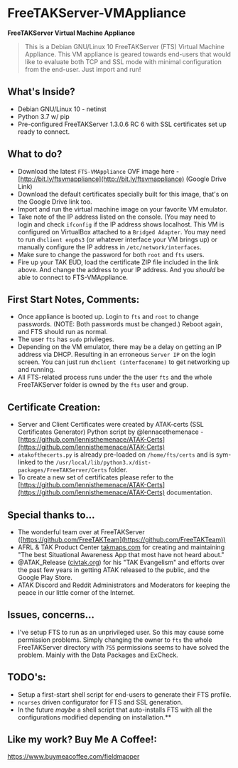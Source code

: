 # FreeTAKServer-VMAppliance

**FreeTAKServer Virtual Machine Appliance**

> This is a Debian GNU/Linux 10 FreeTAKServer (FTS) Virtual Machine Appliance. This VM appliance is geared towards end-users that would like to evaluate both TCP and SSL mode with minimal configuration from the end-user. Just import and run!

## What's Inside?

*   Debian GNU/Linux 10 - netinst
*   Python 3.7 w/ pip
*   Pre-configured FreeTAKServer 1.3.0.6 RC 6 with SSL certificates set up ready to connect.

## What to do?

*   Download the latest `FTS-VMAppliance` OVF image here - [http://bit.ly/ftsvmappliance](http://bit.ly/ftsvmappliance) (Google Drive Link)
*   Download the default certificates specially built for this image, that's on the Google Drive link too.
*   Import and run the virtual machine image on your favorite VM emulator.
*   Take note of the IP address listed on the console. (You may need to login and check `ifconfig` if the IP address shows localhost. This VM is configured on VirtualBox attached to a `Bridged Adapter`. You may need to run `dhclient enp0s3` (or whatever interface your VM brings up) or manually configure the IP address in `/etc/network/interfaces`.
*   Make sure to change the password for both `root` and `fts` users.
*   Fire up your TAK EUD, load the certificate ZIP file included in the link above. And change the address to your IP address. And you _should_ be able to connect to FTS-VMAppliance.

## First Start Notes, Comments:

*   Once appliance is booted up. Login to `fts` and `root` to change passwords. (NOTE: Both passwords must be changed.) Reboot again, and FTS should run as normal.
*   The user `fts` has `sudo` privileges.
*   Depending on the VM emulator, there may be a delay on getting an IP address via DHCP. Resulting in an erroneous `Server IP` on the login screen. You can just run `dhclient (interfacename)` to get networking up and running.
*   All FTS-related process runs under the the user `fts` and the whole FreeTAKServer folder is owned by the `fts` user and group.

## Certificate Creation:

*   Server and Client Certificates were created by ATAK-certs (SSL Certificates Generator) Python script by @lennacethemenace - [https://github.com/lennisthemenace/ATAK-Certs](https://github.com/lennisthemenace/ATAK-Certs)
*   `atakofthecerts.py` is already pre-loaded on `/home/fts/certs` and is sym-linked to the `/usr/local/lib/python3.x/dist-packages/FreeTAKServer/Certs` folder.
*   To create a new set of certificates please refer to the [https://github.com/lennisthemenace/ATAK-Certs](https://github.com/lennisthemenace/ATAK-Certs) documentation.

## Special thanks to...

*   The wonderful team over at FreeTAKServer ([https://github.com/FreeTAKTeam](https://github.com/FreeTAKTeam))
*   AFRL & TAK Product Center [takmaps.com](takmaps.com) for creating and maintaining "The best Situational Awareness App that most have not heard about."
*   @ATAK\_Release ([civtak.org](civtak.org)) for his "TAK Evangelism" and efforts over the past few years in getting ATAK released to the public, and the Google Play Store.
*   ATAK Discord and Reddit Administrators and Moderators for keeping the peace in our little corner of the Internet.

## Issues, concerns...

*   I've setup FTS to run as an unprivileged user. So this may cause some permission problems. Simply changing the owner to `fts` the whole FreeTAKServer directory with `755` permissions seems to have solved the problem. Mainly with the Data Packages and ExCheck.

## TODO's:

*   Setup a first-start shell script for end-users to generate their FTS profile.
*   `ncurses` driven configurator for FTS and SSL generation.
*   In the future _maybe_ a shell script that auto-installs FTS with all the configurations modified depending on installation.\*\*

## Like my work? Buy Me A Coffee!:

https://www.buymeacoffee.com/fieldmapper
